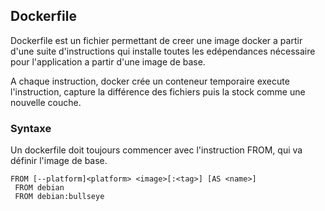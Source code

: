 ## Dockerfile

Dockerfile est un fichier permettant de creer une image docker a partir d'une suite d'instructions qui installe toutes les edépendances nécessaire pour l'application a partir d'une image de base.

A chaque instruction, docker crée un conteneur temporaire execute l'instruction,
capture la différence des fichiers puis la stock comme une nouvelle couche.

### Syntaxe

Un dockerfile doit toujours commencer avec l'instruction FROM, qui va définir l'image de base.

```
FROM [--platform]<platform> <image>[:<tag>] [AS <name>]
 FROM debian 
 FROM debian:bullseye 
 ```
